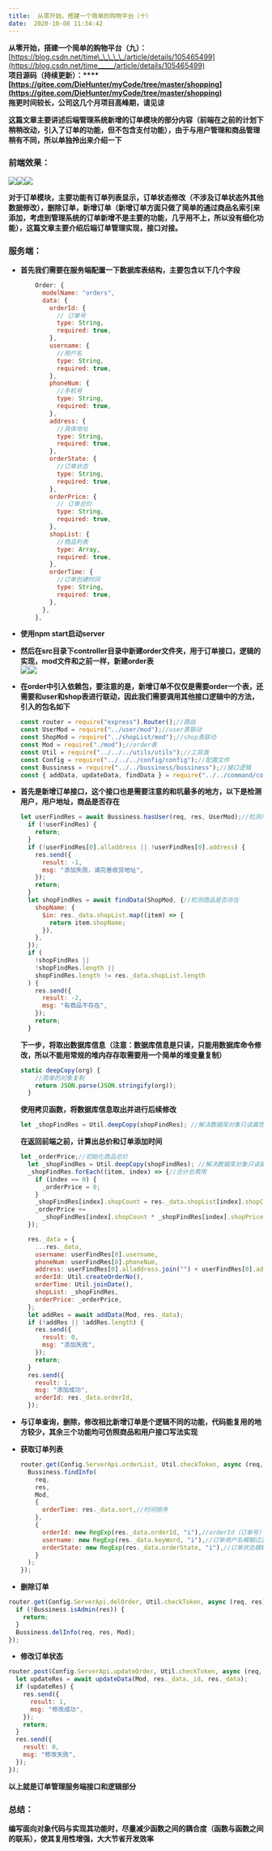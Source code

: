 ```yaml
---
title:  从零开始，搭建一个简单的购物平台（十） 
date:  2020-10-08 11:34:42 
---
```

**从零开始，搭建一个简单的购物平台（九）：**  
[https://blog.csdn.net/time\_\_\_\_\_/article/details/105465499](https://blog.csdn.net/time_____/article/details/105465499)  
**项目源码（持续更新）：****[https://gitee.com/DieHunter/myCode/tree/master/shopping](https://gitee.com/DieHunter/myCode/tree/master/shopping)  
拖更时间较长，公司这几个月项目高峰期，请见谅**

**这篇文章主要讲述后端管理系统新增的订单模块的部分内容（前端在之前的计划下稍稍改动，引入了订单的功能，但不包含支付功能），由于与用户管理和商品管理稍有不同，所以单独拎出来介绍一下**

### 前端效果：  
![](https://img-blog.csdnimg.cn/20200907103806881.png?x-oss-processimage/watermark,type_ZmFuZ3poZW5naGVpdGk,shadow_10,text_aHR0cHM6Ly9ibG9nLmNzZG4ubmV0L3RpbWVfX19fXw,size_16,color_FFFFFF,t_70)![](https://img-blog.csdnimg.cn/20200907103836504.png?x-oss-processimage/watermark,type_ZmFuZ3poZW5naGVpdGk,shadow_10,text_aHR0cHM6Ly9ibG9nLmNzZG4ubmV0L3RpbWVfX19fXw,size_16,color_FFFFFF,t_70)![](https://img-blog.csdnimg.cn/20200907104145800.gif)

**对于订单模块，主要功能有订单列表显示，订单状态修改（不涉及订单状态外其他数据修改），删除订单，新增订单（新增订单方面只做了简单的通过商品名索引来添加，考虑到管理系统的订单新增不是主要的功能，几乎用不上，所以没有细化功能），这篇文章主要介绍后端订单管理实现，接口对接。**

### 服务端：

* **首先我们需要在服务端配置一下数据库表结构，主要包含以下几个字段**

  ```javascript
      Order: {
        modelName: "orders",
        data: {
          orderId: {
            // 订单号
            type: String,
            required: true,
          },
          username: {
            //用户名
            type: String,
            required: true,
          },
          phoneNum: {
            //手机号
            type: String,
            required: true,
          },
          address: {
            //具体地址
            type: String,
            required: true,
          },
          orderState: {
            //订单状态
            type: String,
            required: true,
          },
          orderPrice: {
            // 订单总价
            type: String,
            required: true,
          },
          shopList: {
            //商品列表
            type: Array,
            required: true,
          },
          orderTime: {
            //订单创建时间
            type: String,
            required: true,
          },
        },
      },
  ```
* **使用npm start启动server**
* **然后在src目录下controller目录中新建order文件夹，用于订单接口，逻辑的实现，mod文件和之前一样，新建order表**  
![](https://img-blog.csdnimg.cn/20200907105255723.png)![](https://img-blog.csdnimg.cn/20200907105318153.png?x-oss-processimage/watermark,type_ZmFuZ3poZW5naGVpdGk,shadow_10,text_aHR0cHM6Ly9ibG9nLmNzZG4ubmV0L3RpbWVfX19fXw,size_16,color_FFFFFF,t_70)

* **在order中引入依赖包，要注意的是，新增订单不仅仅是需要order一个表，还需要和user和shop表进行联动，因此我们需要调用其他接口逻辑中的方法，引入的包名如下**

  ```javascript
  const router = require("express").Router();//路由
  const UserMod = require("../user/mod");//user表联动
  const ShopMod = require("../shopList/mod");//shop表联动
  const Mod = require("./mod");//order表
  const Util = require("../../../utils/utils");//工具类
  const Config = require("../../../config/config");//配置文件
  const Bussiness = require("../../bussiness/bussiness");//接口逻辑
  const { addData, updateData, findData } = require("../../command/command");//数据库操作
  ```

* **首先是新增订单接口，这个接口也是需要注意的和坑最多的地方，以下是检测用户，用户地址，商品是否存在**

  ```javascript
  let userFindRes = await Bussiness.hasUser(req, res, UserMod);//检测用户及地址是否存在
    if (!userFindRes) {
      return;
    }
    if (!userFindRes[0].alladdress || !userFindRes[0].address) {
      res.send({
        result: -1,
        msg: "添加失败，请完善收货地址",
      });
      return;
    }
    let shopFindRes = await findData(ShopMod, {//检测商品是否存在
      shopName: {
        $in: res._data.shopList.map((item) => {
          return item.shopName;
        }),
      },
    });
    if (
      !shopFindRes ||
      !shopFindRes.length ||
      shopFindRes.length != res._data.shopList.length
    ) {
      res.send({
        result: -2,
        msg: "有商品不存在",
      });
      return;
    }
  ```

  **下一步，将取出数据库信息（注意：数据库信息是只读，只能用数据库命令修改，所以不能用常规的堆内存存取需要用一个简单的堆变量复制）**

  ```javascript
  static deepCopy(org) {
      //简单的对象复制
      return JSON.parse(JSON.stringify(org));
    }
  ```

  **使用拷贝函数，将数据库信息取出并进行后续修改**

  ```javascript
  let _shopFindRes = Util.deepCopy(shopFindRes); //解决数据库对象只读属性
  ```

  **在返回前端之前，计算出总价和订单添加时间**

  ```javascript
  let _orderPrice;//初始化商品总价
    let _shopFindRes = Util.deepCopy(shopFindRes); //解决数据库对象只读属性
    _shopFindRes.forEach((item, index) => {//合计总费用
      if (index == 0) {
        _orderPrice = 0;
      }
      _shopFindRes[index].shopCount = res._data.shopList[index].shopCount;
      _orderPrice +=
        _shopFindRes[index].shopCount * _shopFindRes[index].shopPrice;
    });

    res._data = {
      ...res._data,
      username: userFindRes[0].username,
      phoneNum: userFindRes[0].phoneNum,
      address: userFindRes[0].alladdress.join("") + userFindRes[0].address,
      orderId: Util.createOrderNo(),
      orderTime: Util.joinDate(),
      shopList: _shopFindRes,
      orderPrice: _orderPrice,
    };
    let addRes = await addData(Mod, res._data);
    if (!addRes || !addRes.length) {
      res.send({
        result: 0,
        msg: "添加失败",
      });
      return;
    }
    res.send({
      result: 1,
      msg: "添加成功",
      orderId: res._data.orderId,
    });
  ```

* **与订单查询，删除，修改相比新增订单是个逻辑不同的功能，代码能复用的地方较少，其余三个功能均可仿照商品和用户接口写法实现**

* **获取订单列表**

  ```javascript
  router.get(Config.ServerApi.orderList, Util.checkToken, async (req, res) => {
    Bussiness.findInfo(
      req,
      res,
      Mod,
      {
        orderTime: res._data.sort,//时间排序
      },
      {
        orderId: new RegExp(res._data.orderId, "i"),//orderId（订单号）模糊过滤
        username: new RegExp(res._data.keyWord, "i"),//订单用户名模糊过滤
        orderState: new RegExp(res._data.orderState, "i"),//订单状态模糊过滤
      }
    );
  });
  ```

*   **删除订单**

  ```javascript
  router.get(Config.ServerApi.delOrder, Util.checkToken, async (req, res) => {
    if (!Bussiness.isAdmin(res)) {
      return;
    }
    Bussiness.delInfo(req, res, Mod);
  });
  ```

*   **修改订单状态**

  ```javascript
  router.post(Config.ServerApi.updateOrder, Util.checkToken, async (req, res) => {
    let updateRes = await updateData(Mod, res._data._id, res._data);
    if (updateRes) {
      res.send({
        result: 1,
        msg: "修改成功",
      });
      return;
    }
    res.send({
      result: 0,
      msg: "修改失败",
    });
  });
  ```

  **以上就是订单管理服务端接口和逻辑部分**

### 总结：

**编写面向对象代码与实现其功能时，尽量减少函数之间的耦合度（函数与函数之间的联系），使其复用性增强，大大节省开发效率**